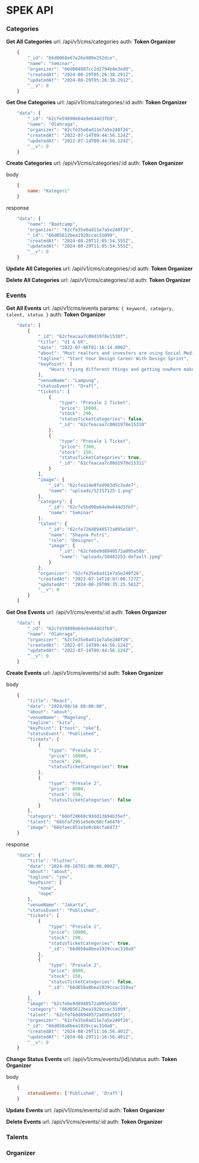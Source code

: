 # SPEK API

### Categories
**Get All Categories**
url: /api/v1/cms/categories
auth: **Token Organizer**
```js
    {
        "_id": "66d0068e67e26e909e252dce",
        "name": "Seminar",
        "organizer": "66d004887cc1d2794b8e3ed9",
        "createdAt": "2024-08-29T05:26:38.291Z",
        "updatedAt": "2024-08-29T05:26:38.291Z",
        "__v": 0
    }
```

**Get One Categories**
url: /api/v1/cms/categories/:id
auth: **Token Organizer**
```js
    "data": {
        "_id": "62cfe59890e64e9e644d3fb9",
        "name": "Olahraga",
        "organizer": "62cfe35e8ad11e7a5e240f26",
        "createdAt": "2022-07-14T09:44:56.124Z",
        "updatedAt": "2022-07-14T09:44:56.124Z",
        "__v": 0
    }
```

**Create Categories**
url: /api/v1/cms/categories/:id
auth: **Token Organizer**

body
```js
    {
        name: "Kategori"
    }
```

response
```js
    "data": {
        "name": "Bootcamp",
        "organizer": "62cfe35e8ad11e7a5e240f26",
        "_id": "66d05612bea1929ccac31099",
        "createdAt": "2024-08-29T11:05:54.555Z",
        "updatedAt": "2024-08-29T11:05:54.555Z",
        "__v": 0
    }
```

**Update All Categories**
url: /api/v1/cms/categories/:id
auth: **Token Organizer**

**Delete All Categories**
url: /api/v1/cms/categories/:id
auth: **Token Organizer**

### Events
**Get All Events**
url: /api/v1/cms/events
params: ``{ keyword, category, talent, status }``
auth: **Token Organizer**
```js
    "data": [
        {
            "_id": "62cfeacaa7c00d1978e1530f",
            "title": "UI & UX",
            "date": "2022-07-06T01:16:14.000Z",
            "about": "Most realtors and investors are using Social Media (Facebook and Google) ineffectively because they don't know what they're doing or to start. They spend hours and hours trying different things and getting nowhere. This makes them feel like giving up on marketing altogether.",
            "tagline": "Start Your Design Career With Design Sprint",
            "keyPoint": [
                "Hours trying different things and getting nowhere makes them feel like giving up on marketing altogether."
            ],
            "venueName": "Lampung",
            "statusEvent": "Draft",
            "tickets": [
                {
                    "type": "Presale 2 Ticket",
                    "price": 10000,
                    "stock": 290,
                    "statusTicketCategories": false,
                    "_id": "62cfeacaa7c00d1978e15310"
                },
                {
                    "type": "Presale 1 Ticket",
                    "price": 7300,
                    "stock": 150,
                    "statusTicketCategories": true,
                    "_id": "62cfeacaa7c00d1978e15311"
                }
            ],
            "image": {
                "_id": "62cfea14e8fed983d5c3a4e7",
                "name": "uploads/52157125-1.png"
            },
            "category": {
                "_id": "62cfe5bd90e64e9e644d3fbf",
                "name": "Seminar"
            },
            "talent": {
                "_id": "62cfe726d8940572a095e58f",
                "name": "Shayna Putri",
                "role": "Designer",
                "image": {
                    "_id": "62cfe6e9d8940572a095e58b",
                    "name": "uploads/50483253-default.jpeg"
                }
            },
            "organizer": "62cfe35e8ad11e7a5e240f26",
            "createdAt": "2022-07-14T10:07:06.727Z",
            "updatedAt": "2024-08-29T09:35:25.581Z",
            "__v": 0
        }
    ]
```

**Get One Events**
url: /api/v1/cms/events/:id
auth: **Token Organizer**
```js
    "data": {
        "_id": "62cfe59890e64e9e644d3fb9",
        "name": "Olahraga",
        "organizer": "62cfe35e8ad11e7a5e240f26",
        "createdAt": "2022-07-14T09:44:56.124Z",
        "updatedAt": "2022-07-14T09:44:56.124Z",
        "__v": 0
    }
```

**Create Events**
url: /api/v1/cms/events/:id
auth: **Token Organizer**

body
```js
    {
        "title": "React",
        "date": "2024/08/16 08:00:00",
        "about": "about",
        "venueName": "Magelang",
        "tagline": "kita",
        "keyPoint": ["test", "oke"],
        "statusEvent": "Published",
        "tickets": [
            {
                "type": "Presale 1",
                "price": 10000,
                "stock": 290,
                "statusTicketCategories": true
            },
            {
                "type": "Presale 2",
                "price": 8000,
                "stock": 150,
                "statusTicketCategories": false
            }
        ],
        "category": "66bf28660c93dd13694b35ef",
        "talent": "66bfaf2951e5e0c68cfa647b",
        "image": "66bfaec851e5e0c68cfa6473"
    }
```

response
```js
    "data": {
        "title": "Flutter",
        "date": "2024-08-16T01:00:00.000Z",
        "about": "about",
        "tagline": "you",
        "keyPoint": [
            "none",
            "nope"
        ],
        "venueName": "Jakarta",
        "statusEvent": "Published",
        "tickets": [
            {
                "type": "Presale 1",
                "price": 10000,
                "stock": 290,
                "statusTicketCategories": true,
                "_id": "66d058a8bea1929ccac310a9"
            },
            {
                "type": "Presale 2",
                "price": 8000,
                "stock": 150,
                "statusTicketCategories": false,
                "_id": "66d058a8bea1929ccac310aa"
            }
        ],
        "image": "62cfe6e9d8940572a095e58b",
        "category": "66d05612bea1929ccac31099",
        "talent": "62cfe768d8940572a095e593",
        "organizer": "62cfe35e8ad11e7a5e240f26",
        "_id": "66d058a8bea1929ccac310a8",
        "createdAt": "2024-08-29T11:16:56.401Z",
        "updatedAt": "2024-08-29T11:16:56.401Z",
        "__v": 0
    }
```

**Change Status Events**
url: /api/v1/cms/events/{id}/status
auth: **Token Organizer**

body
```js
    {
        statusEvents: ['Published', 'Draft']
    }
```

**Update Events**
url: /api/v1/cms/events/:id
auth: **Token Organizer**

**Delete Events**
url: /api/v1/cms/events/:id
auth: **Token Organizer**


### Talents

### Organizer

